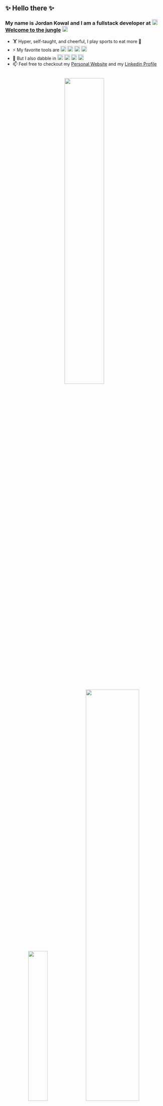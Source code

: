 ## ✨ Hello there ✨

### My name is Jordan Kowal and I am a fullstack developer at <img src="https://cdn.welcometothejungle.com/wttj-front/production/assets/images/favicon.png" height=18 /> [Welcome to the jungle](https://www.welcometothejungle.com/fr) <img src="https://cdn.welcometothejungle.com/wttj-front/production/assets/images/favicon.png" height=18 />

- 🏋️ Hyper, self-taught, and cheerful, I play sports to eat more 🍰
- ⚡ My favorite tools are <img src="https://resume.jkdev.app/icons/python.png" height=18 title="Python" /> <img src="https://resume.jkdev.app/icons/django.png" height=18 title="Django" /> <img src="https://resume.jkdev.app/icons/javascript.png" height=18 title="JavaScript" /> <img src="https://resume.jkdev.app/icons/react.png" height=18 title="React" />
- 🤔 But I also dabble in <img src="https://resume.jkdev.app/icons/erlang.png" height=18 title="Erlang" /> <img src="https://resume.jkdev.app/icons/elixir.png" height=18 title="Elixir" /> <img src="https://resume.jkdev.app/icons/scala.png" height=18 title="Scala" /> <img src="https://resume.jkdev.app/icons/vuejs.png" height=18 title="VueJS" />
- 📫 Feel free to checkout my [Personal Website](https://resume.jkdev.app/) and my [Linkedin Profile](https://www.linkedin.com/in/jordan-kowal/)

<br />

<div align="center">
<!--   <div align="center">
    <img height="50%" width="auto" src="https://github-readme-stats.vercel.app/api?username=Jordan-Kowal&show_icons=true&count_private=true&theme=darcula&hide_border=true&hide=issues,contribs&bg_color=00000000" />
  </div> -->
  <div align="center">
    <img height="50%" width="auto" src="https://github-readme-streak-stats.herokuapp.com?user=Jordan-Kowal&theme=darcula&hide_border=true&background=FFFFFF00" />
  </div>
  <div align="center">
    <img width="35%" width="auto" src="https://github-readme-stats.vercel.app/api/top-langs/?username=Jordan-Kowal&layout=compact&hide_border=true&theme=darcula&bg_color=00000000&langs_count=8" />
    <img width="58%" width="auto" src="https://github-readme-stats.vercel.app/api/wakatime?username=Jordan_Kowal&theme=darcula&layout=compact&langs_count=8&bg_color=00000000&hide_border=true" />
  </div>
</div>

<div align="center">
    <sub><i>Made with <a href="https://github.com/anuraghazra/github-readme-stats" target="_blank">GitHub Readme Stats</a></i></sub>
</div>
